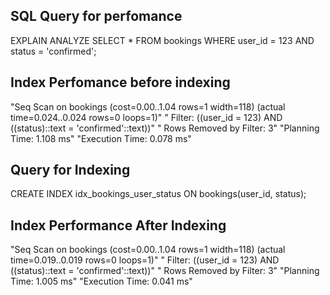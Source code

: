 ## SQL Query for perfomance
EXPLAIN ANALYZE
SELECT * FROM bookings WHERE user_id = 123 AND status = 'confirmed';

## Index Perfomance before indexing
"Seq Scan on bookings  (cost=0.00..1.04 rows=1 width=118) (actual time=0.024..0.024 rows=0 loops=1)"
"  Filter: ((user_id = 123) AND ((status)::text = 'confirmed'::text))"
"  Rows Removed by Filter: 3"
"Planning Time: 1.108 ms"
"Execution Time: 0.078 ms"
## Query for Indexing
CREATE INDEX idx_bookings_user_status ON bookings(user_id, status);

## Index Performance After Indexing
"Seq Scan on bookings  (cost=0.00..1.04 rows=1 width=118) (actual time=0.019..0.019 rows=0 loops=1)"
"  Filter: ((user_id = 123) AND ((status)::text = 'confirmed'::text))"
"  Rows Removed by Filter: 3"
"Planning Time: 1.005 ms"
"Execution Time: 0.041 ms"
